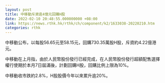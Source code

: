 ```yaml
---
layout: post
title: 中移動斥資逾4億元回購H股
date: 2022-02-10 20:48:55.000000000 +08:00
link: https://news.rthk.hk/rthk/ch/component/k2/1633038-20220210.htm
categories: rthk
---
```


中移動公布，以每股56.65元至58.15元，回購730.35萬股H股，斥資約4.22億港元。

中移動在上月指，由於人民幣股份發行已經完成，在人民幣股份發行超額配售選擇權行使期於本月7日屆滿後，計劃回購H股，回購比例上限為10%。

中移動收市跌約2.8%，H股股價今年以來累升逾20%。
